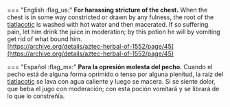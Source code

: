 
=== "English :flag_us:"
    **For harassing stricture of the chest.** When the chest is in some way constricted or drawn by any fulness, the root of the [tlatlacotic](Tlatlacotic.md) is washed with hot water and then macerated. If so suffering pain, let him drink the juice in moderation; by this potion he will by vomiting get rid of what bound him.  
    [https://archive.org/details/aztec-herbal-of-1552/page/45](https://archive.org/details/aztec-herbal-of-1552/page/45)  


=== "Español :flag_mx:"
    **Para la opresión molesta del pecho.** Cuando el pecho está de alguna forma oprimido o tenso por alguna plenitud, la raíz del [tlatlacotic](Tlatlacotic.md) se lava con agua caliente y luego se macera. Si se siente dolor, que beba el jugo con moderación; con esta poción vomitará y se librará de lo que lo constreñía.  


